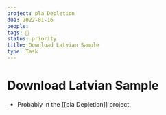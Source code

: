 ```yaml
---
project: pla Depletion
due: 2022-01-16
people:
tags: 🧨
status: priority
title: Download Latvian Sample
type: Task
---
```


# Download Latvian Sample

- Probably in the [[pla Depletion]] project.
